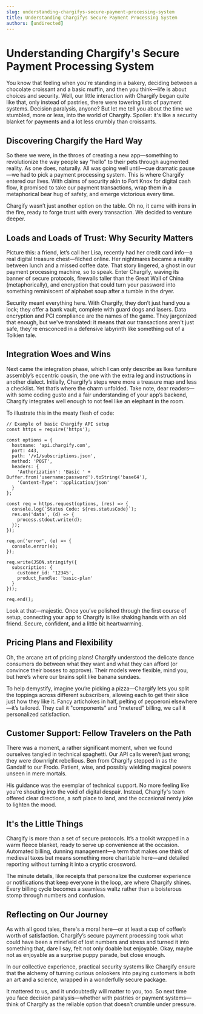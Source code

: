 ```yaml
---
slug: understanding-chargifys-secure-payment-processing-system
title: Understanding Chargifys Secure Payment Processing System
authors: [undirected]
---
```



# Understanding Chargify's Secure Payment Processing System

You know that feeling when you're standing in a bakery, deciding between a chocolate croissant and a basic muffin, and then you think—life is about choices and security. Well, our little interaction with Chargify began quite like that, only instead of pastries, there were towering lists of payment systems. Decision paralysis, anyone? But let me tell you about the time we stumbled, more or less, into the world of Chargify. Spoiler: it's like a security blanket for payments and a lot less crumbly than croissants.

## Discovering Chargify the Hard Way

So there we were, in the throes of creating a new app—something to revolutionize the way people say “hello” to their pets through augmented reality. As one does, naturally. All was going well until—cue dramatic pause—we had to pick a payment processing system. This is where Chargify entered our lives. With claims of security akin to Fort Knox for digital cash flow, it promised to take our payment transactions, wrap them in a metaphorical bear hug of safety, and emerge victorious every time.

Chargify wasn’t just another option on the table. Oh no, it came with irons in the fire, ready to forge trust with every transaction. We decided to venture deeper.

## Loads and Loads of Trust: Why Security Matters

Picture this: a friend, let’s call her Lisa, recently had her credit card info—a real digital treasure chest—filched online. Her nightmares became a reality between lunch and a missed coffee date. That story lingered, a ghost in our payment processing machine, so to speak. Enter Chargify, waving its banner of secure protocols, firewalls taller than the Great Wall of China (metaphorically), and encryption that could turn your password into something reminiscent of alphabet soup after a tumble in the dryer.

Security meant everything here. With Chargify, they don’t just hand you a lock; they offer a bank vault, complete with guard dogs and lasers. Data encryption and PCI compliance are the names of the game. They jargonized that enough, but we've translated: it means that our transactions aren't just safe, they're ensconced in a defensive labyrinth like something out of a Tolkien tale.

## Integration Woes and Wins

Next came the integration phase, which I can only describe as Ikea furniture assembly’s eccentric cousin, the one with the extra leg and instructions in another dialect. Initially, Chargify’s steps were more a treasure map and less a checklist. Yet that’s where the charm unfolded. Take note, dear readers—with some coding gusto and a fair understanding of your app’s backend, Chargify integrates well enough to not feel like an elephant in the room.

To illustrate this in the meaty flesh of code:

```
// Example of basic Chargify API setup
const https = require('https');

const options = {
  hostname: 'api.chargify.com',
  port: 443,
  path: '/v1/subscriptions.json',
  method: 'POST',
  headers: {
    'Authorization': 'Basic ' + Buffer.from('username:password').toString('base64'),
    'Content-Type': 'application/json'
  }
};

const req = https.request(options, (res) => {
  console.log(`Status Code: ${res.statusCode}`);
  res.on('data', (d) => {
    process.stdout.write(d);
  });
});

req.on('error', (e) => {
  console.error(e);
});

req.write(JSON.stringify({
  subscription: {
    customer_id: '12345',
    product_handle: 'basic-plan'
  }
}));

req.end();
```

Look at that—majestic. Once you’ve polished through the first course of setup, connecting your app to Chargify is like shaking hands with an old friend. Secure, confident, and a little bit heartwarming.

## Pricing Plans and Flexibility

Oh, the arcane art of pricing plans! Chargify understood the delicate dance consumers do between what they want and what they can afford (or convince their bosses to approve). Their models were flexible, mind you, but here’s where our brains split like banana sundaes.

To help demystify, imagine you’re picking a pizza—Chargify lets you split the toppings across different subscribers, allowing each to get their slice just how they like it. Fancy artichokes in half, pelting of pepperoni elsewhere—it’s tailored. They call it "components" and "metered" billing, we call it personalized satisfaction.

## Customer Support: Fellow Travelers on the Path

There was a moment, a rather significant moment, when we found ourselves tangled in technical spaghetti. Our API calls weren’t just wrong; they were downright rebellious. Ben from Chargify stepped in as the Gandalf to our Frodo. Patient, wise, and possibly wielding magical powers unseen in mere mortals.

His guidance was the exemplar of technical support. No more feeling like you're shouting into the void of digital despair. Instead, Chargify's team offered clear directions, a soft place to land, and the occasional nerdy joke to lighten the mood.

## It's the Little Things

Chargify is more than a set of secure protocols. It’s a toolkit wrapped in a warm fleece blanket, ready to serve up convenience at the occasion. Automated billing, dunning management—a term that makes one think of medieval taxes but means something more charitable here—and detailed reporting without turning it into a cryptic crossword.

The minute details, like receipts that personalize the customer experience or notifications that keep everyone in the loop, are where Chargify shines. Every billing cycle becomes a seamless waltz rather than a boisterous stomp through numbers and confusion.

## Reflecting on Our Journey

As with all good tales, there's a moral here—or at least a cup of coffee’s worth of satisfaction. Chargify’s secure payment processing took what could have been a minefield of lost numbers and stress and turned it into something that, dare I say, felt not only doable but enjoyable. Okay, maybe not as enjoyable as a surprise puppy parade, but close enough.

In our collective experience, practical security systems like Chargify ensure that the alchemy of turning curious onlookers into paying customers is both an art and a science, wrapped in a wonderfully secure package.

It mattered to us, and it undoubtedly will matter to you, too. So next time you face decision paralysis—whether with pastries or payment systems—think of Chargify as the reliable option that doesn’t crumble under pressure.